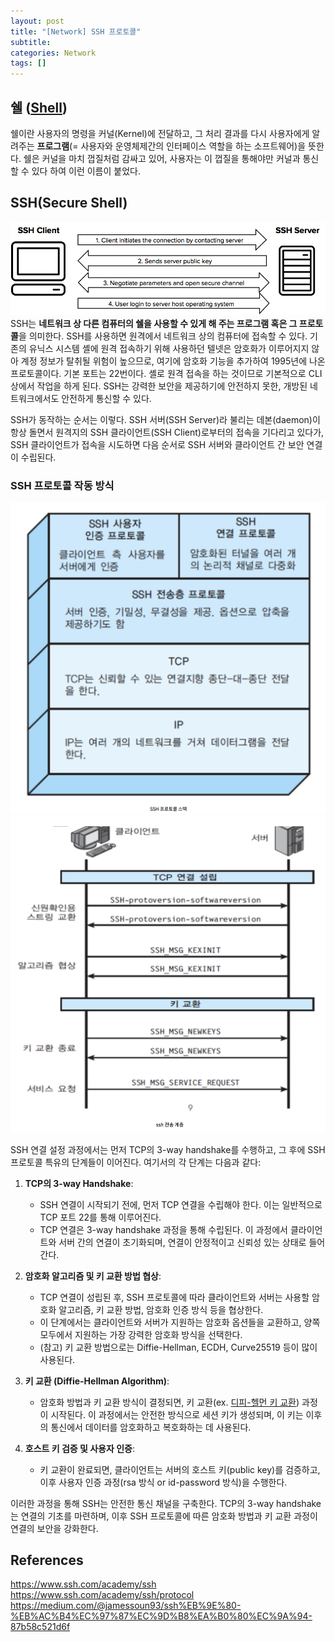 ```yaml
---
layout: post
title: "[Network] SSH 프로토콜"
subtitle:
categories: Network
tags: []
---
```


## 쉘 ([Shell](https://aohus.github.io/os/2023/11/27/Shell.html))

쉘이란 사용자의 명령을 커널(Kernel)에 전달하고, 그 처리 결과를 다시 사용자에게 알려주는 **프로그램**(= 사용자와 운영체제간의 인터페이스 역할을 하는 소프트웨어)을 뜻한다. 쉘은 커널을 마치 껍질처럼 감싸고 있어, 사용자는 이 껍질을 통해야만 커널과 통신할 수 있다 하여 이런 이름이 붙었다.


## SSH(Secure Shell)
![network-231126-01.png](https://github.com/aohus/aohus.github.io/blob/main/assets/images/posts/network-231126-01.png?raw=true)
SSH는 **네트워크 상 다른 컴퓨터의 쉘을 사용할 수 있게 해 주는 프로그램 혹은 그 프로토콜**을 의미한다. SSH를 사용하면 원격에서 네트워크 상의 컴퓨터에 접속할 수 있다. 기존의 유닉스 시스템 셸에 원격 접속하기 위해 사용하던 텔넷은 암호화가 이루어지지 않아 계정 정보가 탈취될 위험이 높으므로, 여기에 암호화 기능을 추가하여 1995년에 나온 프로토콜이다. 기본 포트는 22번이다. 셸로 원격 접속을 하는 것이므로 기본적으로 CLI 상에서 작업을 하게 된다. SSH는 강력한 보안을 제공하기에 안전하지 못한, 개방된 네트워크에서도 안전하게 통신할 수 있다.

SSH가 동작하는 순서는 이렇다. SSH 서버(SSH Server)라 불리는 데본(daemon)이 항상 돌면서 원격지의 SSH 클라이언트(SSH Client)로부터의 접속을 기다리고 있다가, SSH 클라이언트가 접속을 시도하면 다음 순서로 SSH 서버와 클라이언트 간 보안 연결이 수립된다.

### SSH 프로토콜 작동 방식

![network-231130-01.png](https://github.com/aohus/aohus.github.io/blob/main/assets/images/posts/network-231130-01.png?raw=true)
![network-231130-02.png](https://github.com/aohus/aohus.github.io/blob/main/assets/images/posts/network-231130-02.png?raw=true)

SSH 연결 설정 과정에서는 먼저 TCP의 3-way handshake를 수행하고, 그 후에 SSH 프로토콜 특유의 단계들이 이어진다. 여기서의 각 단계는 다음과 같다:

1. **TCP의 3-way Handshake**:
   - SSH 연결이 시작되기 전에, 먼저 TCP 연결을 수립해야 한다. 이는 일반적으로 TCP 포트 22를 통해 이루어진다.
   - TCP 연결은 3-way handshake 과정을 통해 수립된다. 이 과정에서 클라이언트와 서버 간의 연결이 초기화되며, 연결이 안정적이고 신뢰성 있는 상태로 들어간다.

2. **암호화 알고리즘 및 키 교환 방법 협상**:
   - TCP 연결이 성립된 후, SSH 프로토콜에 따라 클라이언트와 서버는 사용할 암호화 알고리즘, 키 교환 방법, 암호화 인증 방식 등을 협상한다.
   - 이 단계에서는 클라이언트와 서버가 지원하는 암호화 옵션들을 교환하고, 양쪽 모두에서 지원하는 가장 강력한 암호화 방식을 선택한다.
   - (참고) 키 교환 방법으로는 Diffie-Hellman, ECDH, Curve25519 등이 많이 사용된다. 

3. **키 교환 (Diffie-Hellman Algorithm)**:
   - 암호화 방법과 키 교환 방식이 결정되면, 키 교환(ex. [디피-헬먼 키 교환](https://aohus.github.io/network/2023/12/01/%EB%94%94%ED%94%BC_%ED%97%AC%EB%A8%BC_%ED%82%A4_%EA%B5%90%ED%99%98.html)) 과정이 시작된다. 이 과정에서는 안전한 방식으로 세션 키가 생성되며, 이 키는 이후의 통신에서 데이터를 암호화하고 복호화하는 데 사용된다.

4. **호스트 키 검증 및 사용자 인증**:
   - 키 교환이 완료되면, 클라이언트는 서버의 호스트 키(public key)를 검증하고, 이후 사용자 인증 과정(rsa 방식 or id-password 방식)을 수행한다.

이러한 과정을 통해 SSH는 안전한 통신 채널을 구축한다. TCP의 3-way handshake는 연결의 기초를 마련하며, 이후 SSH 프로토콜에 따른 암호화 방법과 키 교환 과정이 연결의 보안을 강화한다.



## References
<https://www.ssh.com/academy/ssh>
<https://www.ssh.com/academy/ssh/protocol>
<https://medium.com/@jamessoun93/ssh%EB%9E%80-%EB%AC%B4%EC%97%87%EC%9D%B8%EA%B0%80%EC%9A%94-87b58c521d6f>